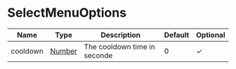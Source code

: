 # SelectMenuOptions

| Name     | Type                                                                                        | Description                  | Default | Optional |
| -------- | ------------------------------------------------------------------------------------------- | ---------------------------- | ------- | -------- |
| cooldown | [Number](https://developer.mozilla.org/docs/Web/JavaScript/Reference/Global_Objects/Number) | The cooldown time in seconde | 0       | ✓        |
